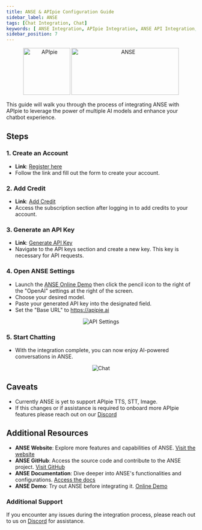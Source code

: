 ```yaml
---
title: ANSE & APIpie Configuration Guide
sidebar_label: ANSE
tags: [Chat Integration, Chat]
keywords: [ ANSE Integration, APIpie Integration, ANSE API Integration, APIpie, ANSE API, ChatGPT Alternative, Chat GPT Alternative, Chatbot Integration, AI Integration, LLM API, OpenAI Alternative, Openai Integration, AI Chatbot, AI Models Integration, API Integration Guide, ANSE Setup, APIpie Chatbot, AI Development API, ANSE and APIpie, Conversational AI Integration, AI Assistant Integration, AI Service Integration, API Integration for AI, Neuronic AI Integration, AI Chat API, AI Model Integration, AI Integration Platform, AI Application Integration, AI Solutions API, APIpie AI Integration, ANSE Features, API Integration Steps, Integrate ANSE with APIpie, AI Integration Tutorial, API Integration Documentation, ANSE and APIpie Guide, APIpie and ANSE Setup, AI Integration Process, AI Integration Tools, AI Integration Services, AI Integration Benefits, AI Integration Best Practices ]
sidebar_position: 7
---
```


<div align="center">
    <img src="/docs/img/apipie-logo.png" alt="APIpie" width="125" height="125"style={{ marginRight: '20px' }} />
    <img src="/docs/img/ANSE.png" alt="ANSE" width="286" height="125" />

</div>


This guide will walk you through the process of integrating ANSE with APIpie to leverage the power of multiple AI models and enhance your chatbot experience.

## Steps

### 1. Create an Account
- **Link**: [Register here](https://apipie.ai/dashboard/auth/register)
- Follow the link and fill out the form to create your account.

### 2. Add Credit
- **Link**: [Add Credit](https://apipie.ai/dashboard/profile/subscribe)
- Access the subscription section after logging in to add credits to your account.

### 3. Generate an API Key
- **Link**: [Generate API Key](https://apipie.ai/dashboard/profile/api-keys)
- Navigate to the API keys section and create a new key. This key is necessary for API requests.

### 4. Open ANSE Settings
- Launch the [ANSE Online Demo](https://anse.app/) then click the pencil icon to the right of the "OpenAI" settings at the right of the screen.
- Choose your desired model. 
- Paste your generated API key into the designated field.
- Set the "Base URL" to https://apipie.ai 

<div align="center">
    <img src="/docs/img/Integrations/ANSE/API.png" alt="API Settings"/>
</div>

### 5. Start Chatting
- With the integration complete, you can now enjoy AI-powered conversations in ANSE.

<div align="center">
    <img src="/docs/img/Integrations/ANSE/chat.png" alt="Chat" style={{ marginRight: '20px' }} />
</div>

## Caveats 
- Currently ANSE is yet to support APIpie TTS, STT, Image. 
- If this changes or if assistance is required to onboard more APIpie features please reach out on our [Discord](https://discord.gg/hs82THc9Tw)


## Additional Resources
- **ANSE Website**: Explore more features and capabilities of ANSE. [Visit the website](https://anse.app/)
- **ANSE GitHub**: Access the source code and contribute to the ANSE project. [Visit GitHub](https://github.com/anse-app/anse)
- **ANSE Documentation**: Dive deeper into ANSE's functionalities and configurations. [Access the docs](https://docs.anse.app/)
- **ANSE Demo**: Try out ANSE before integrating it. [Online Demo](https://anse.app/) 

### Additional Support
If you encounter any issues during the integration process, please reach out to us on [Discord](https://discord.gg/hs82THc9Tw) for assistance.